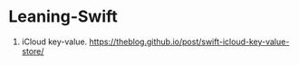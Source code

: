 # Leaning-Swift


1. iCloud key-value. 
https://theblog.github.io/post/swift-icloud-key-value-store/

